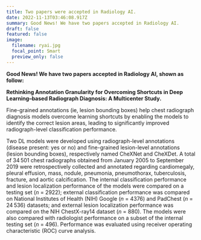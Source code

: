 ```yaml
---
title: Two papers were accepted in Radiology AI.
date: 2022-11-13T03:46:08.917Z
summary: G﻿ood News! We have two papers accepted in Radiology AI.
draft: false
featured: false
image:
  filename: ryai.jpg
  focal_point: Smart
  preview_only: false
---
```

<!--StartFragment-->

**G﻿ood News! We have two papers accepted in Radiology AI, shown as follow:**

<!--EndFragment-->

<!--StartFragment-->

**Rethinking Annotation Granularity for Overcoming Shortcuts in Deep Learning–based Radiograph Diagnosis: A Multicenter Study.**

Fine-grained annotations (ie, lesion bounding boxes) help chest radiograph diagnosis models overcome learning shortcuts by enabling the models to identify the correct lesion areas, leading to significantly improved radiograph-level classification performance. <!--StartFragment-->

Two DL models were developed using radiograph-level annotations (disease present: yes or no) and fine-grained lesion-level annotations (lesion bounding boxes), respectively named CheXNet and CheXDet. A total of 34 501 chest radiographs obtained from January 2005 to September 2019 were retrospectively collected and annotated regarding cardiomegaly, pleural effusion, mass, nodule, pneumonia, pneumothorax, tuberculosis, fracture, and aortic calcification. The internal classification performance and lesion localization performance of the models were compared on a testing set (*n* = 2922); external classification performance was compared on National Institutes of Health (NIH) Google (*n* = 4376) and PadChest (*n* = 24 536) datasets; and external lesion localization performance was compared on the NIH ChestX-ray14 dataset (*n* = 880). The models were also compared with radiologist performance on a subset of the internal testing set (*n* = 496). Performance was evaluated using receiver operating characteristic (ROC) curve analysis.

<!--EndFragment-->